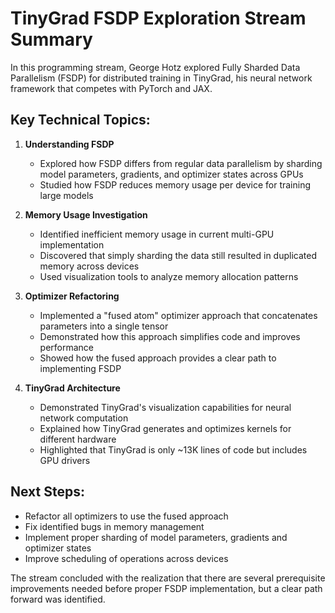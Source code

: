# TinyGrad FSDP Exploration Stream Summary

In this programming stream, George Hotz explored Fully Sharded Data Parallelism (FSDP) for distributed training in TinyGrad, his neural network framework that competes with PyTorch and JAX.

## Key Technical Topics:

1. **Understanding FSDP**
   - Explored how FSDP differs from regular data parallelism by sharding model parameters, gradients, and optimizer states across GPUs
   - Studied how FSDP reduces memory usage per device for training large models

2. **Memory Usage Investigation**
   - Identified inefficient memory usage in current multi-GPU implementation
   - Discovered that simply sharding the data still resulted in duplicated memory across devices
   - Used visualization tools to analyze memory allocation patterns

3. **Optimizer Refactoring**
   - Implemented a "fused atom" optimizer approach that concatenates parameters into a single tensor
   - Demonstrated how this approach simplifies code and improves performance
   - Showed how the fused approach provides a clear path to implementing FSDP

4. **TinyGrad Architecture**
   - Demonstrated TinyGrad's visualization capabilities for neural network computation
   - Explained how TinyGrad generates and optimizes kernels for different hardware
   - Highlighted that TinyGrad is only ~13K lines of code but includes GPU drivers

## Next Steps:
- Refactor all optimizers to use the fused approach
- Fix identified bugs in memory management
- Implement proper sharding of model parameters, gradients and optimizer states
- Improve scheduling of operations across devices

The stream concluded with the realization that there are several prerequisite improvements needed before proper FSDP implementation, but a clear path forward was identified.